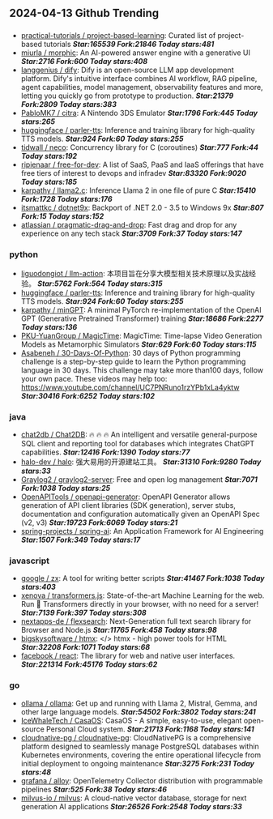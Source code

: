 ## 2024-04-13 Github Trending

### 
* [practical-tutorials / project-based-learning](https://github.com/practical-tutorials/project-based-learning): Curated list of project-based tutorials ***Star:165539 Fork:21846 Today stars:481***
* [miurla / morphic](https://github.com/miurla/morphic): An AI-powered answer engine with a generative UI ***Star:2716 Fork:600 Today stars:408***
* [langgenius / dify](https://github.com/langgenius/dify): Dify is an open-source LLM app development platform. Dify's intuitive interface combines AI workflow, RAG pipeline, agent capabilities, model management, observability features and more, letting you quickly go from prototype to production. ***Star:21379 Fork:2809 Today stars:383***
* [PabloMK7 / citra](https://github.com/PabloMK7/citra): A Nintendo 3DS Emulator ***Star:1796 Fork:445 Today stars:265***
* [huggingface / parler-tts](https://github.com/huggingface/parler-tts): Inference and training library for high-quality TTS models. ***Star:924 Fork:60 Today stars:255***
* [tidwall / neco](https://github.com/tidwall/neco): Concurrency library for C (coroutines) ***Star:777 Fork:44 Today stars:192***
* [ripienaar / free-for-dev](https://github.com/ripienaar/free-for-dev): A list of SaaS, PaaS and IaaS offerings that have free tiers of interest to devops and infradev ***Star:83320 Fork:9020 Today stars:185***
* [karpathy / llama2.c](https://github.com/karpathy/llama2.c): Inference Llama 2 in one file of pure C ***Star:15410 Fork:1728 Today stars:176***
* [itsmattkc / dotnet9x](https://github.com/itsmattkc/dotnet9x): Backport of .NET 2.0 - 3.5 to Windows 9x ***Star:807 Fork:15 Today stars:152***
* [atlassian / pragmatic-drag-and-drop](https://github.com/atlassian/pragmatic-drag-and-drop): Fast drag and drop for any experience on any tech stack ***Star:3709 Fork:37 Today stars:147***

### python
* [liguodongiot / llm-action](https://github.com/liguodongiot/llm-action): 本项目旨在分享大模型相关技术原理以及实战经验。 ***Star:5762 Fork:564 Today stars:315***
* [huggingface / parler-tts](https://github.com/huggingface/parler-tts): Inference and training library for high-quality TTS models. ***Star:924 Fork:60 Today stars:255***
* [karpathy / minGPT](https://github.com/karpathy/minGPT): A minimal PyTorch re-implementation of the OpenAI GPT (Generative Pretrained Transformer) training ***Star:18686 Fork:2277 Today stars:136***
* [PKU-YuanGroup / MagicTime](https://github.com/PKU-YuanGroup/MagicTime): MagicTime: Time-lapse Video Generation Models as Metamorphic Simulators ***Star:629 Fork:60 Today stars:115***
* [Asabeneh / 30-Days-Of-Python](https://github.com/Asabeneh/30-Days-Of-Python): 30 days of Python programming challenge is a step-by-step guide to learn the Python programming language in 30 days. This challenge may take more than100 days, follow your own pace. These videos may help too: https://www.youtube.com/channel/UC7PNRuno1rzYPb1xLa4yktw ***Star:30416 Fork:6252 Today stars:102***

### java
* [chat2db / Chat2DB](https://github.com/chat2db/Chat2DB): 🔥 🔥 🔥 An intelligent and versatile general-purpose SQL client and reporting tool for databases which integrates ChatGPT capabilities. ***Star:12416 Fork:1390 Today stars:77***
* [halo-dev / halo](https://github.com/halo-dev/halo): 强大易用的开源建站工具。 ***Star:31310 Fork:9280 Today stars:33***
* [Graylog2 / graylog2-server](https://github.com/Graylog2/graylog2-server): Free and open log management ***Star:7071 Fork:1038 Today stars:25***
* [OpenAPITools / openapi-generator](https://github.com/OpenAPITools/openapi-generator): OpenAPI Generator allows generation of API client libraries (SDK generation), server stubs, documentation and configuration automatically given an OpenAPI Spec (v2, v3) ***Star:19723 Fork:6069 Today stars:21***
* [spring-projects / spring-ai](https://github.com/spring-projects/spring-ai): An Application Framework for AI Engineering ***Star:1507 Fork:349 Today stars:17***

### javascript
* [google / zx](https://github.com/google/zx): A tool for writing better scripts ***Star:41467 Fork:1038 Today stars:403***
* [xenova / transformers.js](https://github.com/xenova/transformers.js): State-of-the-art Machine Learning for the web. Run 🤗 Transformers directly in your browser, with no need for a server! ***Star:7139 Fork:397 Today stars:308***
* [nextapps-de / flexsearch](https://github.com/nextapps-de/flexsearch): Next-Generation full text search library for Browser and Node.js ***Star:11765 Fork:458 Today stars:98***
* [bigskysoftware / htmx](https://github.com/bigskysoftware/htmx): </> htmx - high power tools for HTML ***Star:32208 Fork:1071 Today stars:68***
* [facebook / react](https://github.com/facebook/react): The library for web and native user interfaces. ***Star:221314 Fork:45176 Today stars:62***

### go
* [ollama / ollama](https://github.com/ollama/ollama): Get up and running with Llama 2, Mistral, Gemma, and other large language models. ***Star:54502 Fork:3802 Today stars:241***
* [IceWhaleTech / CasaOS](https://github.com/IceWhaleTech/CasaOS): CasaOS - A simple, easy-to-use, elegant open-source Personal Cloud system. ***Star:21713 Fork:1168 Today stars:141***
* [cloudnative-pg / cloudnative-pg](https://github.com/cloudnative-pg/cloudnative-pg): CloudNativePG is a comprehensive platform designed to seamlessly manage PostgreSQL databases within Kubernetes environments, covering the entire operational lifecycle from initial deployment to ongoing maintenance ***Star:3275 Fork:231 Today stars:48***
* [grafana / alloy](https://github.com/grafana/alloy): OpenTelemetry Collector distribution with programmable pipelines ***Star:525 Fork:38 Today stars:46***
* [milvus-io / milvus](https://github.com/milvus-io/milvus): A cloud-native vector database, storage for next generation AI applications ***Star:26526 Fork:2548 Today stars:33***
